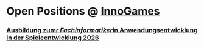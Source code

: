 # Open Positions @ [InnoGames](https://www.innogames.com/career?s=github_jobs_repo)

### [Ausbildung zum*r Fachinformatiker*in Anwendungsentwicklung in der Spieleentwicklung 2026](ausbildung-zum-r-fachinformatiker-in-anwendungsentwicklung-in-der-spieleentwicklung-2026.md)
